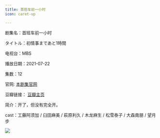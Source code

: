 ```yaml
---
title: 首班车前一小时
icon: caret-up

---
```


剧集名：首班车前一小时

タイトル：初情事まであと1時間

电视台：MBS

播放日期：2021-07-22

集数：12

官网: [本剧集官网](https://www.mbs.jp/hatsu-jouji/)

豆瓣链接： [豆瓣主页](https://movie.douban.com/subject/35491145/)


简介：开了，但没有完全开。

cast：工藤阿须加 / 臼田麻美 / 萩原利久 / 木龙麻生 / 松雪泰子 / 大森南朋 / 望月步

![](https://listpic.tsgsanjiao.com/2021/2021sbcqyxs.jpg)